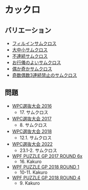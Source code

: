 # カックロ

## バリエーション
- [フィルインサムクロス](kakuro-fillin.md)
- [大中小サムクロス](kakuro-grouping.md)
- [不連続サムクロス](kakuro-nonconsective.md)
- [お行儀のよいサムクロス](kakuro-order.md)
- [偶か奇かサムクロス](kakuro-parity.md)
- [奇数偶数3連続禁止のサムクロス](kakuro-parity3renzokukinshi.md)

## 問題
- [WPC選抜大会 2016](../questions/jwpc2016.md)
	- 17\. サムクロス
- [WPC選抜大会 2017](../questions/jwpc2017.md)
	- 8\. サムクロス
- [WPC選抜大会 2018](../questions/jwpc2018.md)
	- 12.1. サムクロス
- [WPC選抜大会 2022](../questions/jwpc2022.md)
	- 23.1-2. サムクロス
- [WPF PUZZLE GP 2017 ROUND 6x](../questions/wpfpgp2017-6x.md)
	- 16\. Kakuro
- [WPF PUZZLE GP 2018 ROUND 1](../questions/wpfpgp2018-1.md)
	- 10-11. Kakuro
- [WPF PUZZLE GP 2018 ROUND 4](../questions/wpfpgp2018-4.md)
	- 9\. Kakuro
